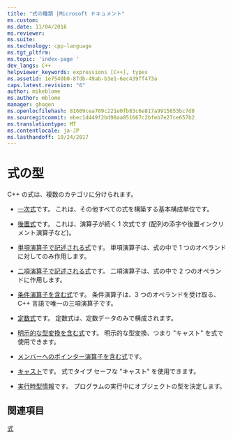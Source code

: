 ```yaml
---
title: "式の種類 |Microsoft ドキュメント"
ms.custom: 
ms.date: 11/04/2016
ms.reviewer: 
ms.suite: 
ms.technology: cpp-language
ms.tgt_pltfrm: 
ms.topic: 'index-page '
dev_langs: C++
helpviewer_keywords: expressions [C++], types
ms.assetid: 1e7540b0-8fdb-49ab-b3e1-6ec439ff473a
caps.latest.revision: "6"
author: mikeblome
ms.author: mblome
manager: ghogen
ms.openlocfilehash: 81609cea709c221e0fb83c6e817a9915853bc7d8
ms.sourcegitcommit: ebec1d449f2bd98aa851667c2bfeb7e27ce657b2
ms.translationtype: MT
ms.contentlocale: ja-JP
ms.lasthandoff: 10/24/2017
---
```

# <a name="types-of-expressions"></a>式の型
C++ の式は、複数のカテゴリに分けられます。  
  
-   [一次式](../cpp/primary-expressions.md)です。 これは、その他すべての式を構築する基本構成単位です。  
  
-   [後置式](../cpp/postfix-expressions.md)です。 これは、演算子が続く 1 次式です (配列の添字や後置インクリメント演算子など)。  
  
-   [単項演算子で記述される式](../cpp/expressions-with-unary-operators.md)です。 単項演算子は、式の中で 1 つのオペランドに対してのみ作用します。  
  
-   [二項演算子で記述される式](../cpp/expressions-with-binary-operators.md)です。 二項演算子は、式の中で 2 つのオペランドに作用します。  
  
-   [条件演算子を含む式](../cpp/conditional-operator-q.md)です。 条件演算子は、3 つのオペランドを受け取る、C++ 言語で唯一の三項演算子です。  
  
-   [定数式](../cpp/cpp-constant-expressions.md)です。 定数式は、定数データのみで構成されます。  
  
-   [明示的な型変換を含む式](http://msdn.microsoft.com/en-us/060ad6b4-9592-4f3e-8509-a20ac84a85ae)です。 明示的な型変換、つまり "キャスト" を式で使用できます。  
  
-   [メンバーへのポインター演算子を含む式](../cpp/pointer-to-member-operators-dot-star-and-star.md)です。  
  
-   [キャスト](../cpp/casting.md)です。 式でタイプ セーフな "キャスト" を使用できます。  
  
-   [実行時型情報](../cpp/run-time-type-information.md)です。 プログラムの実行中にオブジェクトの型を決定します。  
  
## <a name="see-also"></a>関連項目  
 [式](../cpp/expressions-cpp.md)